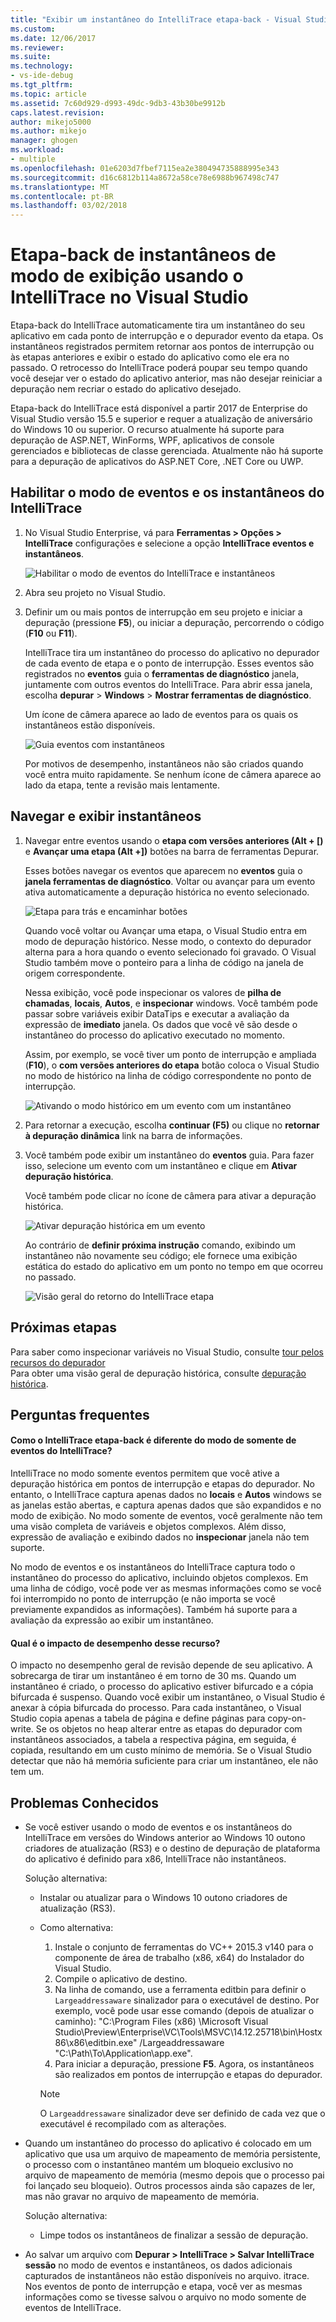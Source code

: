 ```yaml
---
title: "Exibir um instantâneo do IntelliTrace etapa-back - Visual Studio | Microsoft Docs"
ms.custom: 
ms.date: 12/06/2017
ms.reviewer: 
ms.suite: 
ms.technology:
- vs-ide-debug
ms.tgt_pltfrm: 
ms.topic: article
ms.assetid: 7c60d929-d993-49dc-9db3-43b30be9912b
caps.latest.revision: 
author: mikejo5000
ms.author: mikejo
manager: ghogen
ms.workload:
- multiple
ms.openlocfilehash: 01e6203d7fbef7115ea2e380494735888995e343
ms.sourcegitcommit: d16c6812b114a8672a58ce78e6988b967498c747
ms.translationtype: MT
ms.contentlocale: pt-BR
ms.lasthandoff: 03/02/2018
---
```

# <a name="view-snapshots-using-intellitrace-step-back-in-visual-studio"></a>Etapa-back de instantâneos de modo de exibição usando o IntelliTrace no Visual Studio

Etapa-back do IntelliTrace automaticamente tira um instantâneo do seu aplicativo em cada ponto de interrupção e o depurador evento da etapa. Os instantâneos registrados permitem retornar aos pontos de interrupção ou às etapas anteriores e exibir o estado do aplicativo como ele era no passado. O retrocesso do IntelliTrace poderá poupar seu tempo quando você desejar ver o estado do aplicativo anterior, mas não desejar reiniciar a depuração nem recriar o estado do aplicativo desejado.

Etapa-back do IntelliTrace está disponível a partir 2017 de Enterprise do Visual Studio versão 15.5 e superior e requer a atualização de aniversário do Windows 10 ou superior. O recurso atualmente há suporte para depuração de ASP.NET, WinForms, WPF, aplicativos de console gerenciados e bibliotecas de classe gerenciada. Atualmente não há suporte para a depuração de aplicativos do ASP.NET Core, .NET Core ou UWP. 
  
## <a name="enable-intellitrace-events-and-snapshots-mode"></a>Habilitar o modo de eventos e os instantâneos do IntelliTrace 

1. No Visual Studio Enterprise, vá para **Ferramentas > Opções > IntelliTrace** configurações e selecione a opção **IntelliTrace eventos e instantâneos**. 

    ![Habilitar o modo de eventos do IntelliTrace e instantâneos](../debugger/media/intellitrace-enable-snapshots.png "ativar eventos do IntelliTrace e instantâneos de modo")

2. Abra seu projeto no Visual Studio.

3. Definir um ou mais pontos de interrupção em seu projeto e iniciar a depuração (pressione **F5**), ou iniciar a depuração, percorrendo o código (**F10** ou **F11**).

    IntelliTrace tira um instantâneo do processo do aplicativo no depurador de cada evento de etapa e o ponto de interrupção. Esses eventos são registrados no **eventos** guia o **ferramentas de diagnóstico** janela, juntamente com outros eventos do IntelliTrace. Para abrir essa janela, escolha **depurar** > **Windows** > **Mostrar ferramentas de diagnóstico**.

    Um ícone de câmera aparece ao lado de eventos para os quais os instantâneos estão disponíveis. 

    ![Guia eventos com instantâneos](../debugger/media/intellitrace-events-tab-with-snapshots.png "guia eventos com instantâneos em pontos de interrupção e etapas")

    Por motivos de desempenho, instantâneos não são criados quando você entra muito rapidamente. Se nenhum ícone de câmera aparece ao lado da etapa, tente a revisão mais lentamente.

## <a name="navigate-and-view-snapshots"></a>Navegar e exibir instantâneos

1. Navegar entre eventos usando o **etapa com versões anteriores (Alt + [)** e **Avançar uma etapa (Alt +])** botões na barra de ferramentas Depurar.

    Esses botões navegar os eventos que aparecem no **eventos** guia o **janela ferramentas de diagnóstico**. Voltar ou avançar para um evento ativa automaticamente a depuração histórica no evento selecionado.

    ![Etapa para trás e encaminhar botões](../debugger/media/intellitrace-step-back-icons-description.png "botões etapa com versões anteriores e Avançar")

    Quando você voltar ou Avançar uma etapa, o Visual Studio entra em modo de depuração histórico. Nesse modo, o contexto do depurador alterna para a hora quando o evento selecionado foi gravado. O Visual Studio também move o ponteiro para a linha de código na janela de origem correspondente. 

    Nessa exibição, você pode inspecionar os valores de **pilha de chamadas**, **locais**, **Autos**, e **inspecionar** windows. Você também pode passar sobre variáveis exibir DataTips e executar a avaliação da expressão de **imediato** janela. Os dados que você vê são desde o instantâneo do processo do aplicativo executado no momento.

    Assim, por exemplo, se você tiver um ponto de interrupção e ampliada (**F10**), o **com versões anteriores do etapa** botão coloca o Visual Studio no modo de histórico na linha de código correspondente no ponto de interrupção. 

    ![Ativando o modo histórico em um evento com um instantâneo](../debugger/media/intellitrace-historical-mode-with-snapshot.png "ativando o modo histórico em um evento com um instantâneo")

2. Para retornar a execução, escolha **continuar (F5)** ou clique no **retornar à depuração dinâmica** link na barra de informações. 

3. Você também pode exibir um instantâneo do **eventos** guia. Para fazer isso, selecione um evento com um instantâneo e clique em **Ativar depuração histórica**.

    Você também pode clicar no ícone de câmera para ativar a depuração histórica.

    ![Ativar depuração histórica em um evento](../debugger/media/intellitrace-activate-historical-debugging.png "ativar o recurso de depuração histórica em um evento")

    Ao contrário de **definir próxima instrução** comando, exibindo um instantâneo não novamente seu código; ele fornece uma exibição estática do estado do aplicativo em um ponto no tempo em que ocorreu no passado.

    ![Visão geral do retorno do IntelliTrace etapa](../debugger/media/intellitrace-step-back-overview.png "visão geral do IntelliTrace etapa-back")

## <a name="next-steps"></a>Próximas etapas  
 Para saber como inspecionar variáveis no Visual Studio, consulte [tour pelos recursos do depurador](../debugger/debugger-feature-tour.md)  
 Para obter uma visão geral de depuração histórica, consulte [depuração histórica](../debugger/historical-debugging.md).  

## <a name="frequently-asked-questions"></a>Perguntas frequentes

#### <a name="how-is-intellitrace-step-back-different-from-intellitrace-events-only-mode"></a>Como o IntelliTrace etapa-back é diferente do modo de somente de eventos do IntelliTrace?

IntelliTrace no modo somente eventos permitem que você ative a depuração histórica em pontos de interrupção e etapas do depurador. No entanto, o IntelliTrace captura apenas dados no **locais** e **Autos** windows se as janelas estão abertas, e captura apenas dados que são expandidos e no modo de exibição. No modo somente de eventos, você geralmente não tem uma visão completa de variáveis e objetos complexos. Além disso, expressão de avaliação e exibindo dados no **inspecionar** janela não tem suporte. 

No modo de eventos e os instantâneos do IntelliTrace captura todo o instantâneo do processo do aplicativo, incluindo objetos complexos. Em uma linha de código, você pode ver as mesmas informações como se você foi interrompido no ponto de interrupção (e não importa se você previamente expandidos as informações). Também há suporte para a avaliação da expressão ao exibir um instantâneo.  

#### <a name="what-is-the-performance-impact-of-this-feature"></a>Qual é o impacto de desempenho desse recurso? 

O impacto no desempenho geral de revisão depende de seu aplicativo. A sobrecarga de tirar um instantâneo é em torno de 30 ms. Quando um instantâneo é criado, o processo do aplicativo estiver bifurcado e a cópia bifurcada é suspenso. Quando você exibir um instantâneo, o Visual Studio é anexar à cópia bifurcada do processo. Para cada instantâneo, o Visual Studio copia apenas a tabela de página e define páginas para copy-on-write. Se os objetos no heap alterar entre as etapas do depurador com instantâneos associados, a tabela a respectiva página, em seguida, é copiada, resultando em um custo mínimo de memória. Se o Visual Studio detectar que não há memória suficiente para criar um instantâneo, ele não tem um.
 
## <a name="known-issues"></a>Problemas Conhecidos  
* Se você estiver usando o modo de eventos e os instantâneos do IntelliTrace em versões do Windows anterior ao Windows 10 outono criadores de atualização (RS3) e o destino de depuração de plataforma do aplicativo é definido para x86, IntelliTrace não instantâneos.

    Solução alternativa:
    * Instalar ou atualizar para o Windows 10 outono criadores de atualização (RS3). 
    * Como alternativa: 
        1. Instale o conjunto de ferramentas do VC++ 2015.3 v140 para o componente de área de trabalho (x86, x64) do Instalador do Visual Studio.
        2. Compile o aplicativo de destino.
        3. Na linha de comando, use a ferramenta editbin para definir o `Largeaddressaware` sinalizador para o executável de destino. Por exemplo, você pode usar esse comando (depois de atualizar o caminho): "C:\Program Files (x86) \Microsoft Visual Studio\Preview\Enterprise\VC\Tools\MSVC\14.12.25718\bin\Hostx86\x86\editbin.exe" /Largeaddressaware "C:\Path\To\Application\app.exe".
        4. Para iniciar a depuração, pressione **F5**. Agora, os instantâneos são realizados em pontos de interrupção e etapas do depurador.

        > [!Note]
        > O `Largeaddressaware` sinalizador deve ser definido de cada vez que o executável é recompilado com as alterações.

* Quando um instantâneo do processo do aplicativo é colocado em um aplicativo que usa um arquivo de mapeamento de memória persistente, o processo com o instantâneo mantém um bloqueio exclusivo no arquivo de mapeamento de memória (mesmo depois que o processo pai foi lançado seu bloqueio). Outros processos ainda são capazes de ler, mas não gravar no arquivo de mapeamento de memória.

    Solução alternativa:
    * Limpe todos os instantâneos de finalizar a sessão de depuração. 

* Ao salvar um arquivo com **Depurar > IntelliTrace > Salvar IntelliTrace sessão** no modo de eventos e instantâneos, os dados adicionais capturados de instantâneos não estão disponíveis no arquivo. itrace. Nos eventos de ponto de interrupção e etapa, você ver as mesmas informações como se tivesse salvou o arquivo no modo somente de eventos de IntelliTrace. 
